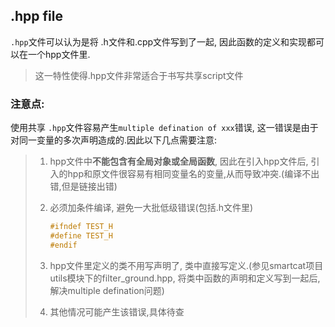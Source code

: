 ## .hpp file

`.hpp`文件可以认为是将 .h文件和.cpp文件写到了一起, 因此函数的定义和实现都可以在一个hpp文件里.

> 这一特性使得.hpp文件非常适合于书写共享script文件

### 注意点:

使用共享 `.hpp`文件容易产生`multiple defination of xxx`错误, 这一错误是由于对同一变量的多次声明造成的.因此以下几点需要注意:

> 1. hpp文件中**不能包含有全局对象或全局函数**, 因此在引入hpp文件后, 引入的hpp和原文件很容易有相同变量名的变量,从而导致冲突.(编译不出错,但是链接出错)
>
> 2. 必须加条件编译, 避免一大批低级错误(包括.h文件里)
>
>    ```c++
>    #ifndef TEST_H
>    #define TEST_H
>    #endif
>    ```
>
> 3. hpp文件里定义的类不用写声明了, 类中直接写定义.(参见smartcat项目utils模块下的filter_ground.hpp, 将类中函数的声明和定义写到一起后, 解决multiple defination问题)
>
> 4. 其他情况可能产生该错误,具体待查

